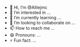 - 👋 Hi, I’m @Alliejmc
- 👀 I’m interested in ...
- 🌱 I’m currently learning ...
- 💞️ I’m looking to collaborate on ...
- 📫 How to reach me ...
- 😄 Pronouns: ...
- ⚡ Fun fact: ...

<!---
Alliejmc/Alliejmc is a ✨ special ✨ repository because its `README.md` (this file) appears on your GitHub profile.
You can click the Preview link to take a look at your changes.
--->

